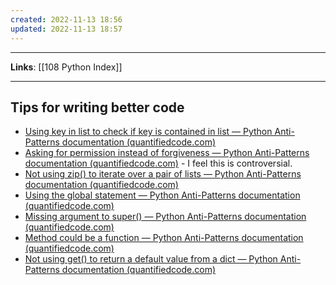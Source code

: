 ```yaml
---
created: 2022-11-13 18:56
updated: 2022-11-13 18:57
---
```

---
**Links**: [[108 Python Index]]

---
## Tips for writing better code
- [Using key in list to check if key is contained in list — Python Anti-Patterns documentation (quantifiedcode.com)](https://docs.quantifiedcode.com/python-anti-patterns/performance/using_key_in_list_to_check_if_key_is_contained_in_a_list.html)
- [Asking for permission instead of forgiveness — Python Anti-Patterns documentation (quantifiedcode.com)](https://docs.quantifiedcode.com/python-anti-patterns/readability/asking_for_permission_instead_of_forgiveness_when_working_with_files.html) - I feel this is controversial.
- [Not using zip() to iterate over a pair of lists — Python Anti-Patterns documentation (quantifiedcode.com)](https://docs.quantifiedcode.com/python-anti-patterns/readability/not_using_zip_to_iterate_over_a_pair_of_lists.html)
- [Using the global statement — Python Anti-Patterns documentation (quantifiedcode.com)](https://docs.quantifiedcode.com/python-anti-patterns/maintainability/using_the_global_statement.html)
- [Missing argument to super() — Python Anti-Patterns documentation (quantifiedcode.com)](https://docs.quantifiedcode.com/python-anti-patterns/correctness/missing_argument_to_super.html)
- [Method could be a function — Python Anti-Patterns documentation (quantifiedcode.com)](https://docs.quantifiedcode.com/python-anti-patterns/correctness/method_could_be_a_function.html)
- [Not using get() to return a default value from a dict — Python Anti-Patterns documentation (quantifiedcode.com)](https://docs.quantifiedcode.com/python-anti-patterns/correctness/not_using_get_to_return_a_default_value_from_a_dictionary.html)